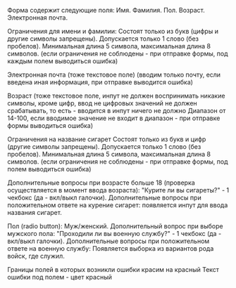 Форма содержит следующие поля:
Имя.
Фамилия.
Пол.
Возраст.
Электронная почта.

Ограничения для имени и фамилии:
Состоят только из букв (цифры и другие символы запрещены).
Допускается только 1 слово (без пробелов).
Минимальная длина 5 символа, максимальная длина 8 символов.
(если ограничения не соблюдены - при отправке формы, под каждым полем выводиться ошибка)

Электронная почта (тоже текстовое поле)
(вводим только почту, если введена иная информация, при отправке выводится ошибка)

Возраст
(тоже текстовое поле, инпут не должен воспринимать никакие символы, кроме цифр, ввод не цифровых значений не должен срабатывать, то есть - вводится в инпут ничего не должно
Диапазон от 14-100, если вводимое значение не входит в диапазон - при отправке формы выводиться ошибка)

Ограничения на название сигарет
Состоят только из букв и цифр (другие символы запрещены).
Допускается только 1 слово (без пробелов).
Минимальная длина 5 символа, максимальная длина 8 символов.
(если ограничения не соблюдены - при отправке формы, под полем выводиться ошибка)

Дополнительные вопросы при возрасте больше 18 (проверка осуществляется в момент ввода возраста):
"Курите ли вы сигареты?" - 1 чекбокс (да - вкл/выкл галочки).
Дополнительные вопросы при положительном ответе на курение сигарет:
появляется инпут для ввода названия сигарет.

Пол (radio button): Муж/женский.
Дополнительный вопрос при выборе мужского пола: "Проходили ли вы военную службу?" - 1 чекбокс (да - вкл/выкл галочки).
Дополнительные вопросы при положительном ответе на военную службу:
Появляется выборка из вариантов рода войск, где служил.

Границы полей в которых возникли ошибки красим на красный
Текст ошибки под полем - цвет красный
